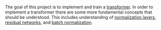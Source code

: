 The goal of this project is to implement and train a [transformer][transformer-pdf]. In order to implement a transformer there are some more fundamental concepts that should be understood. This includes understanding of [normalization layers][layernorm-pdf], [residual networks][resnet-pdf], and [batch normalization][batchnorm-pdf].

[transformer-pdf]: ./papers/transformer.pdf
[layernorm-pdf]: ./papers/layernorm.pdf
[resnet-pdf]: ./papers/resnets.pdf
[batchnorm-pdf]: ./papers/batchnorm.pdf

